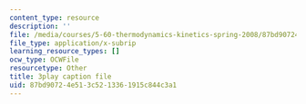 ```yaml
---
content_type: resource
description: ''
file: /media/courses/5-60-thermodynamics-kinetics-spring-2008/87bd90724e513c5213361915c844c3a1_6LYuK8qI0_s.srt
file_type: application/x-subrip
learning_resource_types: []
ocw_type: OCWFile
resourcetype: Other
title: 3play caption file
uid: 87bd9072-4e51-3c52-1336-1915c844c3a1
---
```

